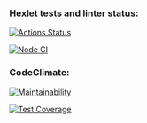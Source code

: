 ### Hexlet tests and linter status:
[![Actions Status](https://github.com/cokuevn/frontend-project-46/workflows/hexlet-check/badge.svg)](https://github.com/cokuevn/frontend-project-46/actions)

[![Node CI](https://github.com/cokuevn/frontend-project-46/workflows/nodeci.yml/badge.svg)](https://github.com/cokuevn/frontend-project-46/actions/workflows/nodeci.yml)

### CodeClimate:
[![Maintainability](https://api.codeclimate.com/v1/badges/c9de4feb34e115d52870/maintainability)](https://codeclimate.com/github/cokuevn/frontend-project-46/maintainability)

[![Test Coverage](https://api.codeclimate.com/v1/badges/c9de4feb34e115d52870/test_coverage)](https://codeclimate.com/github/cokuevn/frontend-project-46/test_coverage)
